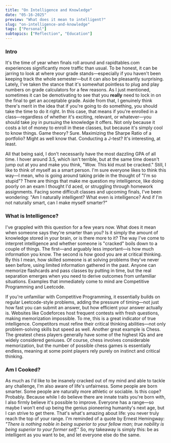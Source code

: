 ```yaml
---
title: "On Intelligence and Knowledge"
date: "05-16-2025"
preview: "What does it mean to intelligent?"
slug: "on-intelligence-and-knowledge"
tags: ["Personal"]
subtopics: ["Reflection", "Education"]
---
```

### Intro

It's the time of year when finals roll around and rapidtables.com experiences significantly more traffic than usual. To be honest, it can be jarring to look at where your grade stands—especially if you haven't been keeping track the whole semester—but it can also be pleasantly surprising. Lately, I've taken the stance that it's somewhat pointless to plug and play numbers on grade calculators for a few reasons. As I just mentioned, sometimes it can be demotivating to see that you **really** need to lock in on the final to get an acceptable grade. Aside from that, I genuinely think there's merit in the idea that if you're going to do something, you should take the time to do it right. In this case, that means if you're enrolled in a class—regardless of whether it's exciting, relevant, or whatever—you should take joy in pursuing the knowledge it offers. Not only because it costs a lot of money to enroll in these classes, but because it's simply cool to know things. Game theory? Sure. Maximizing the Sharpe Ratio of a portfolio? Might as well know that. Conducting a J-test? It's interesting, at least.

All that being said, I don't necessarily have the most dazzling GPA of all time. I hover around 3.5, which isn't terrible, but at the same time doesn't jump out at you and make you think, "Wow. This kid must be cracked." Still, I like to think of myself as a smart person. I'm sure everyone likes to think this way—I mean, who is going around taking pride in the thought of "I'm so stupid"? There are things that make me question my intelligence, like doing poorly on an exam I thought I'd aced, or struggling through homework assignments. Facing some difficult classes and upcoming finals, I've been wondering: "Am I naturally intelligent? What even is intelligence? And if I'm not naturally smart, can I make myself smarter?"

### What is Intelligence?

I've grappled with this question for a few years now. What does it mean when someone says they're smarter than you? Is it simply the amount of knowledge stored in your brain, or is there more to it? The way I've come to interpret intelligence and whether someone is "cracked" boils down to a couple of things. The first—and arguably less important—is how much information you know. The second is how good you are at critical thinking. By this I mean, how skilled someone is at solving problems they've never seen before, using limited information gathered in the past. Anyone can memorize flashcards and pass classes by putting in time, but the real separation emerges when you need to derive outcomes from unfamiliar situations. Examples that immediately come to mind are Competitive Programming and Leetcode.

If you're unfamiliar with Competitive Programming, it essentially builds on regular Leetcode-style problems, adding the pressure of timing—not just how fast you can submit an answer, but how efficient your answer actually is. Websites like Codeforces host frequent contests with fresh questions, making memorization impossible. To me, this is a great indicator of true intelligence. Competitors must refine their critical thinking abilities—not only problem-solving skills but speed as well. Another great example is Chess. The greatest chess players generally have some of the highest IQs and are widely considered geniuses. Of course, chess involves considerable memorization, but the number of possible chess games is essentially endless, meaning at some point players rely purely on instinct and critical thinking.

### Am I Cooked?

As much as I'd like to be insanely cracked out of my mind and able to tackle any challenge, I'm also aware of life's unfairness. Some people are born smarter. Some people are naturally more athletic or sociable. Is this cope? Probably. Because while I do believe there are innate traits you're born with, I also firmly believe it's possible to improve. Everyone has a range—so maybe I won't end up being the genius pioneering humanity's next age, but I can strive to get there. That's what's amazing about life: you never truly reach the top of your range. I'm reminded of a quote by Ernest Hemingway: _"There is nothing noble in being superior to your fellow man; true nobility is being superior to your former self."_ So, my takeaway is simply this: be as intelligent as you want to be, and let everyone else do the same.
